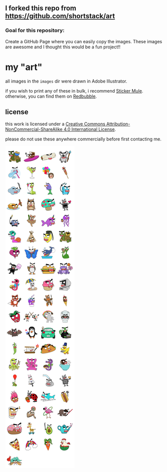 ## I forked this repo from https://github.com/shortstack/art
### Goal for this repository:
Create a GitHub Page where you can easily copy the images.  These images are awesome and I thought this would be a fun project!!

# my "art"

all images in the `images` dir were drawn in Adobe Illustrator.

if you wish to print any of these in bulk, i recommend [Sticker Mule](https://www.stickermule.com/). otherwise, you can find them on [Redbubble](https://www.redbubble.com/people/shortstack/collections/579066-zombies-ftw?asc=u/).

## license

this work is licensed under a [Creative Commons Attribution-NonCommercial-ShareAlike 4.0 International License](https://creativecommons.org/licenses/by-nc-sa/4.0/).

please do not use these anywhere commercially before first contacting me.

![](https://raw.githubusercontent.com/shortstack/art/master/images/all.png)
